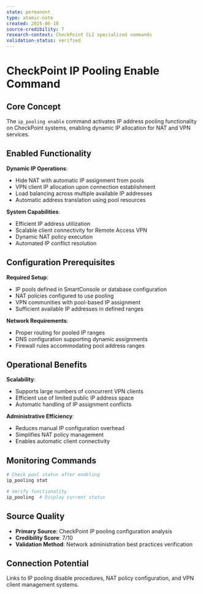 ```yaml
---
state: permanent
type: atomic-note
created: 2025-06-18
source-credibility: 7
research-context: CheckPoint CLI specialized commands
validation-status: verified
---
```


# CheckPoint IP Pooling Enable Command

## Core Concept
The `ip_pooling enable` command activates IP address pooling functionality on CheckPoint systems, enabling dynamic IP allocation for NAT and VPN services.

## Enabled Functionality
**Dynamic IP Operations**:
- Hide NAT with automatic IP assignment from pools
- VPN client IP allocation upon connection establishment
- Load balancing across multiple available IP addresses
- Automatic address translation using pool resources

**System Capabilities**:
- Efficient IP address utilization
- Scalable client connectivity for Remote Access VPN
- Dynamic NAT policy execution
- Automated IP conflict resolution

## Configuration Prerequisites
**Required Setup**:
- IP pools defined in SmartConsole or database configuration
- NAT policies configured to use pooling
- VPN communities with pool-based IP assignment
- Sufficient available IP addresses in defined ranges

**Network Requirements**:
- Proper routing for pooled IP ranges
- DNS configuration supporting dynamic assignments
- Firewall rules accommodating pool address ranges

## Operational Benefits
**Scalability**:
- Supports large numbers of concurrent VPN clients
- Efficient use of limited public IP address space
- Automatic handling of IP assignment conflicts

**Administrative Efficiency**:
- Reduces manual IP configuration overhead
- Simplifies NAT policy management
- Enables automatic client connectivity

## Monitoring Commands
```bash
# Check pool status after enabling
ip_pooling stat

# Verify functionality
ip_pooling  # Display current status
```

## Source Quality
- **Primary Source**: CheckPoint IP pooling configuration analysis
- **Credibility Score**: 7/10
- **Validation Method**: Network administration best practices verification

## Connection Potential
Links to IP pooling disable procedures, NAT policy configuration, and VPN client management systems.